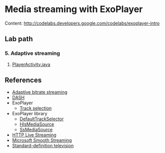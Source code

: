 # Media streaming with ExoPlayer

Content: http://codelabs.developers.google.com/codelabs/exoplayer-intro

Lab path
--------

### 5. Adaptive streaming

1. [PlayerActivity.java](http://github.com/dscoppelletti/exoplayer-intro/blob/attend/exoplayer-codelab-02/player-lib/src/main/java/com/example/exoplayer/PlayerActivity.java)

References 
----------

* [Adaptive bitrate streaming](http://en.wikipedia.org/wiki/Adaptive_bitrate_streaming)
* [DASH](http://en.wikipedia.org/wiki/Dynamic_Adaptive_Streaming_over_HTTP)   
* ExoPlayer
    * [Track selection](http://exoplayer.dev/track-selection.html)
* ExoPlayer library
    * [DefaultTrackSelector](http://exoplayer.dev/doc/reference/com/google/android/exoplayer2/trackselection/DefaultTrackSelector.html)
    * [HlsMediaSource](http://exoplayer.dev/doc/reference/com/google/android/exoplayer2/source/hls/HlsMediaSource.html)
    * [SsMediaSource](http://exoplayer.dev/doc/reference/com/google/android/exoplayer2/source/smoothstreaming/SsMediaSource.html)
* [HTTP Live Streaming](http://en.wikipedia.org/wiki/HTTP_Live_Streaming)
* [Microsoft Smooth Streaming](http://en.wikipedia.org/wiki/Adaptive_bitrate_streaming#Microsoft_Smooth_Streaming)
* [Standard-definition television](http://en.wikipedia.org/wiki/Standard-definition_television)
